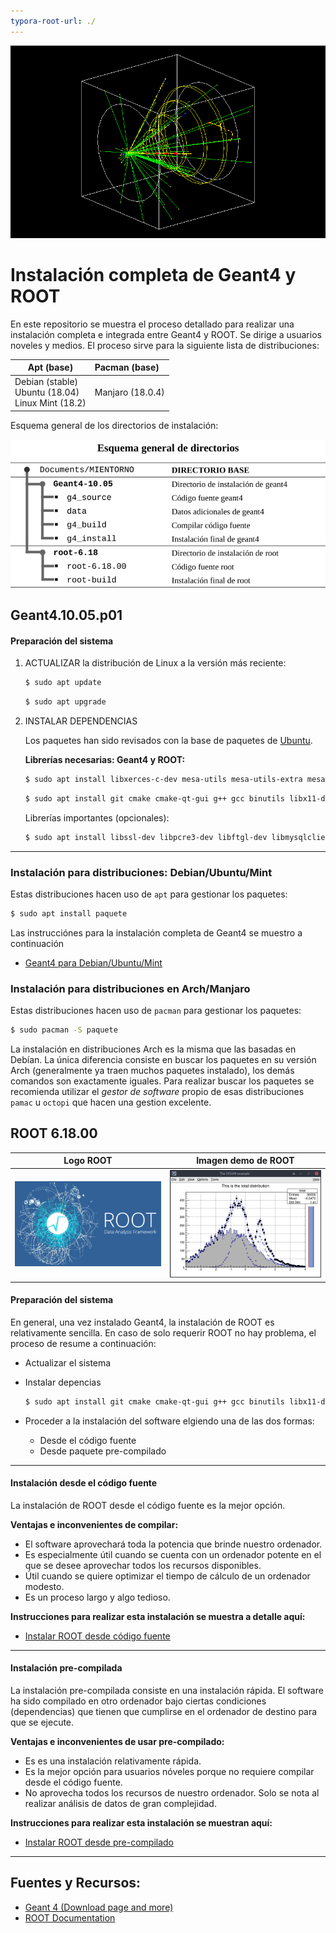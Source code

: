 ```yaml
---
typora-root-url: ./
---
```


![](/Geant4/images/b2b_0000.png)

# Instalación completa de Geant4 y ROOT

En este repositorio se muestra el proceso detallado para realizar una instalación completa e integrada entre Geant4 y ROOT. Se dirige a usuarios noveles y medios. El proceso sirve para la siguiente lista de distribuciones:


| Apt (base)                                                 | Pacman (base)    |
| ---------------------------------------------------------- | :--------------- |
| Debian (stable)<br />Ubuntu (18.04)<br />Linux Mint (18.2) | Manjaro (18.0.4) |

Esquema general de los directorios de instalación:

![](/src/dir_general.png)


## Geant4.10.05.p01

#### Preparación del sistema

1. ACTUALIZAR la distribución de Linux a la versión más reciente:

   ```bash
   $ sudo apt update
   ```

   ```bash
   $ sudo apt upgrade
   ```

2. INSTALAR DEPENDENCIAS

   Los paquetes han sido revisados con la base de paquetes de [Ubuntu](https://packages.ubuntu.com/).

   **Librerías necesarias: Geant4 y ROOT:**

   ```bash
   $ sudo apt install libxerces-c-dev mesa-utils mesa-utils-extra mesa-common-dev libfreetype6 libfreetype6-dev qt4-default libqt4-opengl libqt4-opengl-dev libxmu-dev qt5-default
   ```

   ```bash
   $ sudo apt install git cmake cmake-qt-gui g++ gcc binutils libx11-dev libxpm-dev libxft-dev libxext-dev libpng-dev libpng++-dev libjpeg-dev gfortran
   ```

   Librerías importantes (opcionales):

   ```bash
   $ sudo apt install libssl-dev libpcre3-dev libftgl-dev libmysqlclient-dev libfftw3-dev libcfitsio-dev graphviz-dev libavahi-compat-libdnssd-dev libldap2-dev python-dev libxml2-dev libkrb5-dev libgsl23 libgsl-dev
   ```

---

### Instalación para distribuciones: Debian/Ubuntu/Mint

Estas distribuciones hacen uso de `apt` para gestionar los paquetes: 

```bash
$ sudo apt install paquete
```

Las instrucciónes para la instalación completa de Geant4 se muestro a continuación

* [Geant4 para Debian/Ubuntu/Mint](/Geant4/install_geant4.md)

### Instalación para distribuciones en Arch/Manjaro

Estas distribuciones hacen uso de `pacman` para gestionar los paquetes:

```bash
$ sudo pacman -S paquete
```

La instalación en distribuciones Arch es la misma que las basadas en Debían. La única diferencia consiste en buscar los paquetes en su versión Arch (generalmente ya traen muchos paquetes instalado), los demás comandos son exactamente iguales. Para realizar buscar los paquetes se recomienda utilizar el *gestor de software* propio de esas distribuciones `pamac` u `octopi` que hacen una gestion excelente.



## ROOT 6.18.00

| Logo ROOT               | Imagen demo de ROOT   |
| ----------------------- | --------------------- |
| ![](/src/logo_root.png) | ![](/src/root-gh.png) |

#### Preparación del sistema

En general, una vez instalado Geant4, la instalación de ROOT es relativamente sencilla. En caso de solo requerir ROOT no hay problema, el proceso de resume a continuación:

* Actualizar el sistema

* Instalar depencias

  ```bash
  $ sudo apt install git cmake cmake-qt-gui g++ gcc binutils libx11-dev libxpm-dev libxft-dev libxext-dev libpng-dev libpng++-dev libjpeg-dev gfortran
  ```

* Proceder a la instalación del software elgiendo una de las dos formas:

  * Desde el código fuente
  * Desde paquete pre-compilado

***

#### Instalación desde el código fuente

La instalación de ROOT desde el código fuente es la mejor opción. 

**Ventajas e inconvenientes de compilar:**

+ El software aprovechará toda la potencia que brinde nuestro ordenador. 
+ Es especialmente útil cuando se cuenta con un ordenador potente en el que se desee aprovechar todos los recursos disponibles.
+ Útil cuando se quiere optimizar el tiempo de cálculo de un ordenador modesto.
+ Es un proceso largo y algo tedioso.

**Instrucciones para realizar esta instalación se muestra a detalle aquí:** 

* [Instalar ROOT desde código fuente](/ROOT/install_ROOT.md)

---

#### Instalación pre-compilada

La instalación pre-compilada consiste en una instalación rápida. El software ha sido compilado en otro ordenador bajo ciertas condiciones (dependencias) que tienen que cumplirse en el ordenador de destino para que se ejecute.

**Ventajas e inconvenientes de usar pre-compilado:**

* Es es una instalación relativamente rápida.
* Es la mejor opción para usuarios nóveles porque no requiere compilar desde el código fuente.
* No aprovecha todos los recursos de nuestro ordenador. Solo se nota al realizar análisis de datos de gran complejidad.

**Instrucciones para realizar esta instalación se muestran aquí:** 

* [Instalar ROOT desde pre-compilado](/ROOT/binary_ROOT.md)



---

## Fuentes y Recursos:

* [Geant 4 (Download page and more)](http://geant4.web.cern.ch/)
* [ROOT Documentation](https://root.cern.ch/documentation)

